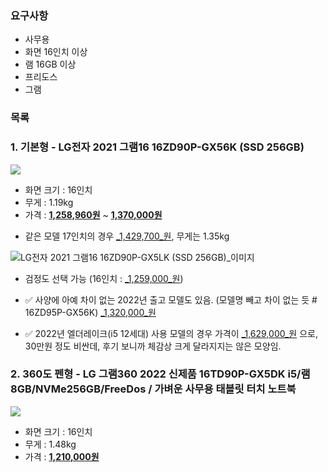 ### 요구사항
- 사무용
- 화면 16인치 이상
- 램 16GB 이상
- 프리도스
- 그램

### 목록
### 1. 기본형 - LG전자 2021 그램16 16ZD90P-GX56K (SSD 256GB)
![](https://i.imgur.com/9xz3vbB.png)

- 화면 크기 : 16인치
- 무게 : 1.19kg
- 가격 : [**1,258,960원**](https://www.lotteon.com/p/product/LO1522804350?sitmNo=LO1522804350_1522804351&ch_no=100071&ch_dtl_no=1000227&entryPoint=pcs&dp_infw_cd=CHT&service_id=pcdn) ~ [**1,370,000원**](https://www.11st.co.kr/products/3320128500?service_id=pcdn&utm_term=&utm_campaign=%B4%D9%B3%AA%BF%CDpc_%B0%A1%B0%DD%BA%F1%B1%B3%B1%E2%BA%BB&utm_source=%B4%D9%B3%AA%BF%CD_PC_PCS&utm_medium=%B0%A1%B0%DD%BA%F1%B1%B3)

* 같은 모델 17인치의 경우 [_1,429,700_원](https://prod.danawa.com/bridge/loadingBridge.html?cate1=860&cate2=869&cate3=10581&cate4=0&pcode=13263545&cmpnyc=TH201&safe_trade=4&fee_type=T&link_pcode=3315202469&package=0&setpc=0&r=16647961331605), 무게는 1.35kg

![LG전자 2021 그램16 16ZD90P-GX5LK (SSD 256GB)_이미지](https://img.danawa.com/prod_img/500000/939/286/img/13286939_1.jpg?shrink=330:330&_v=20210830091451)

* 검정도 선택 가능 (16인치 : [_1,259,000_원](https://prod.danawa.com/bridge/loadingBridge.html?cate1=860&cate2=869&cate3=10581&cate4=0&pcode=13286939&cmpnyc=EE309&safe_trade=4&fee_type=T&link_pcode=LO1559918372&package=0&setpc=0&r=16647963046392))

- ✅ 사양에 아예 차이 없는 2022년 출고 모델도 있음. (모델명 빼고 차이 없는 듯 # 16ZD95P-GX56K)
[_1,320,000_원](https://prod.danawa.com/bridge/loadingBridge.html?cate1=860&cate2=869&cate3=10581&cate4=0&pcode=15964109&cmpnyc=EE309&safe_trade=4&fee_type=T&link_pcode=LO1658102883&package=0&setpc=0&r=16647967729439)

- ✅ 2022년 엘더레이크(i5 12세대) 사용 모델의 경우 가격이 [_1,629,000_원](https://prod.danawa.com/bridge/loadingBridge.html?cate1=860&cate2=869&cate3=10581&cate4=0&pcode=16633640&cmpnyc=TP40F&safe_trade=4&fee_type=T&link_pcode=I14618344956&package=0&setpc=0&r=16647969936432) 으로, 30만원 정도 비싼데, 후기 보니까 체감상 크게 달라지지는 않은 모양임.

### 2. 360도 펜형 - LG 그램360 2022 신제품 16TD90P-GX5DK i5/램8GB/NVMe256GB/FreeDos / 가벼운 사무용 태블릿 터치 노트북
![](https://i.imgur.com/yvtkbBj.png)
- 화면 크기 : 16인치
- 무게 : 1.48kg
- 가격 :  [**1,210,000원**](https://lgrmarket.co.kr/product/detail.html?product_no=1039&service_id=pcdn#prdReview)


<!--stackedit_data:
eyJoaXN0b3J5IjpbLTE0NTQyMjE2NjksLTE3NTA4NDc3ODcsLT
ExMDE5MjQwOTksLTIyMTcwODE0OF19
-->